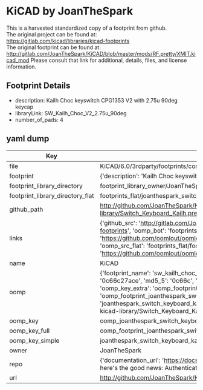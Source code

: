 # KiCAD by JoanTheSpark  
This is a harvested standardized copy of a footprint from github.  
The original project can be found at:  
https://gitlab.com/kicad/libraries/kicad-footprints  
The original footprint can be found at:
http://gitlab.com/JoanTheSpark/KiCAD/blob/master/mods/RF.pretty/XMIT.kicad_mod
Please consult that link for additional, details, files, and license information.  
## Footprint Details
* description: Kailh Choc keyswitch CPG1353 V2 with 2.75u 90deg keycap  
* libraryLink: SW_Kailh_Choc_V2_2.75u_90deg  
* number_of_pads: 4  
## yaml dump  
| Key | Value |  
| --- | --- |  
| file | KiCAD/6.0/3rdparty/footprints/com_github_perigoso_keyswitch-kicad-library/Switch_Keyboard_Kailh.pretty/SW_Kailh_Choc_V2_2.75u_90deg.kicad_mod |  
| footprint | {'description': 'Kailh Choc keyswitch CPG1353 V2 with 2.75u 90deg keycap', 'libraryLink': 'SW_Kailh_Choc_V2_2.75u_90deg', 'number_of_pads': 4} |  
| footprint_library_directory | footprint_library_owner/JoanTheSpark_KiCAD |  
| footprint_library_directory_flat | footprints_flat/joanthespark_switch_keyboard_kailh_sw_kailh_choc_v2_2_75u_90deg/working |  
| github_path | http://github.com/JoanTheSpark/KiCAD/blob/master/6.0/3rdparty/footprints/com_github_perigoso_keyswitch-kicad-library/Switch_Keyboard_Kailh.pretty/SW_Kailh_Choc_V2_2.75u_90deg.kicad_mod |  
| links | {'github_src': 'http://gitlab.com/JoanTheSpark/KiCAD/blob/master/mods/RF.pretty/XMIT.kicad_mod', 'github_src_repo': 'https://gitlab.com/kicad/libraries/kicad-footprints', 'oomp_bot': 'footprints/joanthespark_switch_keyboard_kailh_sw_kailh_choc_v2_2_75u_90deg/working', 'oomp_bot_github': 'https://github.com/oomlout/oomlout_oomp_footprint_bot/tree/main/footprints/joanthespark_switch_keyboard_kailh_sw_kailh_choc_v2_2_75u_90deg/working', 'oomp_src_flat': 'footprints_flat/footprints_flat/joanthespark_switch_keyboard_kailh_sw_kailh_choc_v2_2_75u_90deg/working', 'oomp_src_flat_github': 'https://github.com/oomlout/oomlout_oomp_footprint_src/tree/main/footprints_flat/joanthespark_switch_keyboard_kailh_sw_kailh_choc_v2_2_75u_90deg/working'} |  
| name | KiCAD |  
| oomp | {'footprint_name': 'sw_kailh_choc_v2_2_75u_90deg', 'library_name': 'switch_keyboard_kailh', 'md5': '0c66c27ace009cba877134b72bab886b', 'md5_10': '0c66c27ace', 'md5_5': '0c66c', 'md5_6': '0c66c2', 'oomp_key': 'oomp_joanthespark_switch_keyboard_kailh_sw_kailh_choc_v2_2_75u_90deg', 'oomp_key_extra': 'oomp_footprint_joanthespark_switch_keyboard_kailh_sw_kailh_choc_v2_2_75u_90deg', 'oomp_key_full': 'oomp_footprint_joanthespark_switch_keyboard_kailh_sw_kailh_choc_v2_2_75u_90deg_0c66c2', 'oomp_key_simple': 'joanthespark_switch_keyboard_kailh_sw_kailh_choc_v2_2_75u_90deg', 'original_filename': 'KiCAD/6.0/3rdparty/footprints/com_github_perigoso_keyswitch-kicad-library/Switch_Keyboard_Kailh.pretty/SW_Kailh_Choc_V2_2.75u_90deg.kicad_mod', 'owner_name': 'joanthespark'} |  
| oomp_key | oomp_joanthespark_switch_keyboard_kailh_sw_kailh_choc_v2_2_75u_90deg |  
| oomp_key_full | oomp_footprint_joanthespark_switch_keyboard_kailh_sw_kailh_choc_v2_2_75u_90deg |  
| oomp_key_simple | joanthespark_switch_keyboard_kailh_sw_kailh_choc_v2_2_75u_90deg |  
| owner | JoanTheSpark |  
| repo | {'documentation_url': 'https://docs.github.com/rest/overview/resources-in-the-rest-api#rate-limiting', 'message': "API rate limit exceeded for 84.66.173.59. (But here's the good news: Authenticated requests get a higher rate limit. Check out the documentation for more details.)"} |  
| url | http://github.com/JoanTheSpark/KiCAD |  

